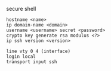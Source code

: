 <link rel="stylesheet" type="text/css" href="..\markcss.css">

secure shell

```
hostname <name>
ip domain-name <domain>
username <username> secret <password>
crypto key generate rsa modulus <?>
ip ssh version <version>

line vty 0 4 (interface)
login local
transport input ssh
```